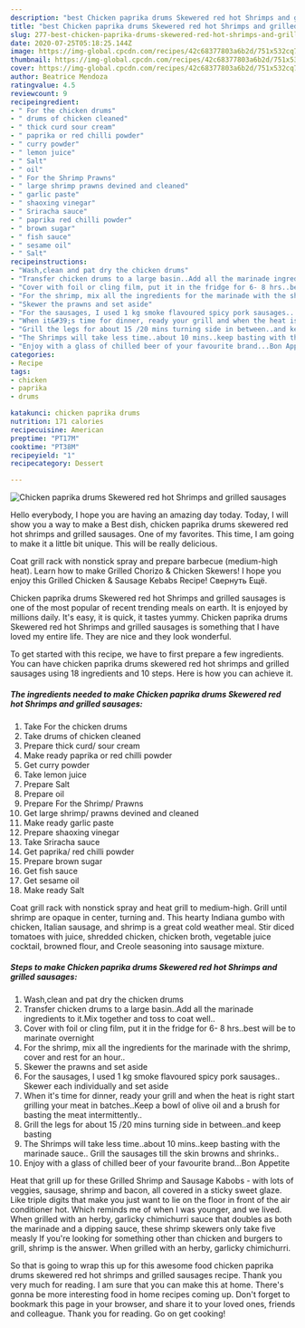 ```yaml
---
description: "best Chicken paprika drums Skewered red hot Shrimps and grilled sausages recipes ever | how to make good Chicken paprika drums Skewered red hot Shrimps and grilled sausages"
title: "best Chicken paprika drums Skewered red hot Shrimps and grilled sausages recipes ever | how to make good Chicken paprika drums Skewered red hot Shrimps and grilled sausages"
slug: 277-best-chicken-paprika-drums-skewered-red-hot-shrimps-and-grilled-sausages-recipes-ever-how-to-make-good-chicken-paprika-drums-skewered-red-hot-shrimps-and-grilled-sausages
date: 2020-07-25T05:18:25.144Z
image: https://img-global.cpcdn.com/recipes/42c68377803a6b2d/751x532cq70/chicken-paprika-drums-skewered-red-hot-shrimps-and-grilled-sausages-recipe-main-photo.jpg
thumbnail: https://img-global.cpcdn.com/recipes/42c68377803a6b2d/751x532cq70/chicken-paprika-drums-skewered-red-hot-shrimps-and-grilled-sausages-recipe-main-photo.jpg
cover: https://img-global.cpcdn.com/recipes/42c68377803a6b2d/751x532cq70/chicken-paprika-drums-skewered-red-hot-shrimps-and-grilled-sausages-recipe-main-photo.jpg
author: Beatrice Mendoza
ratingvalue: 4.5
reviewcount: 9
recipeingredient:
- " For the chicken drums"
- " drums of chicken cleaned"
- " thick curd sour cream"
- " paprika or red chilli powder"
- " curry powder"
- " lemon juice"
- " Salt"
- " oil"
- " For the Shrimp Prawns"
- " large shrimp prawns devined and cleaned"
- " garlic paste"
- " shaoxing vinegar"
- " Sriracha sauce"
- " paprika red chilli powder"
- " brown sugar"
- " fish sauce"
- " sesame oil"
- " Salt"
recipeinstructions:
- "Wash,clean and pat dry the chicken drums"
- "Transfer chicken drums to a large basin..Add all the marinade ingredients to it.Mix together and toss to coat well.."
- "Cover with foil or cling film, put it in the fridge for 6- 8 hrs..best will be to marinate overnight"
- "For the shrimp, mix all the ingredients for the marinade with the shrimp, cover and rest for an hour.."
- "Skewer the prawns and set aside"
- "For the sausages, I used 1 kg smoke flavoured spicy pork sausages.. Skewer each individually and set aside"
- "When it&#39;s time for dinner, ready your grill and when the heat is right start grilling your meat in batches..Keep a bowl of olive oil and a brush for basting the meat intermittently.."
- "Grill the legs for about 15 /20 mins turning side in between..and keep basting"
- "The Shrimps will take less time..about 10 mins..keep basting with the marinade sauce.. Grill the sausages till the skin browns and shrinks.."
- "Enjoy with a glass of chilled beer of your favourite brand...Bon Appetite"
categories:
- Recipe
tags:
- chicken
- paprika
- drums

katakunci: chicken paprika drums 
nutrition: 171 calories
recipecuisine: American
preptime: "PT17M"
cooktime: "PT38M"
recipeyield: "1"
recipecategory: Dessert

---
```



![Chicken paprika drums Skewered red hot Shrimps and grilled sausages](https://img-global.cpcdn.com/recipes/42c68377803a6b2d/751x532cq70/chicken-paprika-drums-skewered-red-hot-shrimps-and-grilled-sausages-recipe-main-photo.jpg)

Hello everybody, I hope you are having an amazing day today. Today, I will show you a way to make a Best dish, chicken paprika drums skewered red hot shrimps and grilled sausages. One of my favorites. This time, I am going to make it a little bit unique. This will be really delicious.

Coat grill rack with nonstick spray and prepare barbecue (medium-high heat). Learn how to make Grilled Chorizo &amp; Chicken Skewers! I hope you enjoy this Grilled Chicken &amp; Sausage Kebabs Recipe! Свернуть Ещё.

Chicken paprika drums Skewered red hot Shrimps and grilled sausages is one of the most popular of recent trending meals on earth. It is enjoyed by millions daily. It's easy, it is quick, it tastes yummy. Chicken paprika drums Skewered red hot Shrimps and grilled sausages is something that I have loved my entire life. They are nice and they look wonderful.


To get started with this recipe, we have to first prepare a few ingredients. You can have chicken paprika drums skewered red hot shrimps and grilled sausages using 18 ingredients and 10 steps. Here is how you can achieve it.

<!--inarticleads1-->

##### The ingredients needed to make Chicken paprika drums Skewered red hot Shrimps and grilled sausages:

1. Take  For the chicken drums
1. Take  drums of chicken cleaned
1. Prepare  thick curd/ sour cream
1. Make ready  paprika or red chilli powder
1. Get  curry powder
1. Take  lemon juice
1. Prepare  Salt
1. Prepare  oil
1. Prepare  For the Shrimp/ Prawns
1. Get  large shrimp/ prawns devined and cleaned
1. Make ready  garlic paste
1. Prepare  shaoxing vinegar
1. Take  Sriracha sauce
1. Get  paprika/ red chilli powder
1. Prepare  brown sugar
1. Get  fish sauce
1. Get  sesame oil
1. Make ready  Salt


Coat grill rack with nonstick spray and heat grill to medium-high. Grill until shrimp are opaque in center, turning and. This hearty Indiana gumbo with chicken, Italian sausage, and shrimp is a great cold weather meal. Stir diced tomatoes with juice, shredded chicken, chicken broth, vegetable juice cocktail, browned flour, and Creole seasoning into sausage mixture. 

<!--inarticleads2-->

##### Steps to make Chicken paprika drums Skewered red hot Shrimps and grilled sausages:

1. Wash,clean and pat dry the chicken drums
1. Transfer chicken drums to a large basin..Add all the marinade ingredients to it.Mix together and toss to coat well..
1. Cover with foil or cling film, put it in the fridge for 6- 8 hrs..best will be to marinate overnight
1. For the shrimp, mix all the ingredients for the marinade with the shrimp, cover and rest for an hour..
1. Skewer the prawns and set aside
1. For the sausages, I used 1 kg smoke flavoured spicy pork sausages.. Skewer each individually and set aside
1. When it&#39;s time for dinner, ready your grill and when the heat is right start grilling your meat in batches..Keep a bowl of olive oil and a brush for basting the meat intermittently..
1. Grill the legs for about 15 /20 mins turning side in between..and keep basting
1. The Shrimps will take less time..about 10 mins..keep basting with the marinade sauce.. Grill the sausages till the skin browns and shrinks..
1. Enjoy with a glass of chilled beer of your favourite brand...Bon Appetite


Heat that grill up for these Grilled Shrimp and Sausage Kabobs - with lots of veggies, sausage, shrimp and bacon, all covered in a sticky sweet glaze. Like triple digits that make you just want to lie on the floor in front of the air conditioner hot. Which reminds me of when I was younger, and we lived. When grilled with an herby, garlicky chimichurri sauce that doubles as both the marinade and a dipping sauce, these shrimp skewers only take five measly If you&#39;re looking for something other than chicken and burgers to grill, shrimp is the answer. When grilled with an herby, garlicky chimichurri. 

So that is going to wrap this up for this awesome food chicken paprika drums skewered red hot shrimps and grilled sausages recipe. Thank you very much for reading. I am sure that you can make this at home. There's gonna be more interesting food in home recipes coming up. Don't forget to bookmark this page in your browser, and share it to your loved ones, friends and colleague. Thank you for reading. Go on get cooking!
